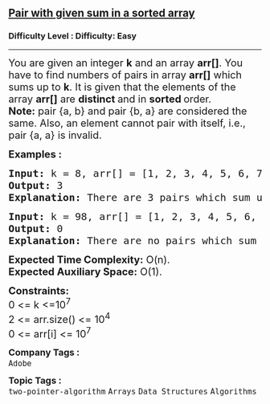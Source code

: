 <h2><a href="https://www.geeksforgeeks.org/problems/pair-with-given-sum-in-a-sorted-array4940/1?page=1&category=Arrays&difficulty=Easy&status=unsolved&sortBy=submissions">Pair with given sum in a sorted array</a></h2><h3>Difficulty Level : Difficulty: Easy</h3><hr><div class="problems_problem_content__Xm_eO"><p><span style="font-size: 20px;">You are given an integer <strong>k</strong> and an array <strong>arr[]</strong>. You have to find numbers of pairs in array <strong>arr[]</strong> which sums up to <strong>k</strong>. It is given that the elements of the array <strong>arr[]</strong> are <strong>distinct </strong>and in <strong>sorted </strong>order.<br><strong>Note:</strong> pair {a, b} and pair {b, a} are considered the same. Also, an element cannot pair with itself, i.e., pair {a, a} is invalid.</span></p>
<p><span style="font-size: 20px;"><strong>Examples :</strong></span></p>
<pre><span style="font-size: 20px;"><strong>Input: </strong>k = 8, arr[] = [1, 2, 3, 4, 5, 6, 7]
<strong>Output: </strong>3
<strong>Explanation: </strong>There are 3 pairs which sum up to 8 : {1, 7}, {2, 6}, {3, 5}
</span></pre>
<pre><span style="font-size: 20px;"><strong>Input: </strong>k = 98, arr[] = [1, 2, 3, 4, 5, 6, 7]<br></span><strong style="font-size: 20px;">Output: </strong><span style="font-size: 20px;">0<br></span><strong style="font-size: 20px;">Explanation: </strong><span style="font-size: 20px;">There are no pairs which sum up to 98.</span></pre>
<p><span style="font-size: 20px;"><strong>Expected Time Complexity:</strong> O(n).<br><strong>Expected Auxiliary Space:</strong>&nbsp;O(1).</span></p>
<p><span style="font-size: 20px;"><strong>Constraints:</strong><br>0 &lt;= k &lt;=10<sup>7</sup><br>2 &lt;= arr.size() &lt;= 10<sup>4</sup><br>0 &lt;= arr[i] &lt;= 10<sup>7</sup></span></p></div><p><span style=font-size:18px><strong>Company Tags : </strong><br><code>Adobe</code>&nbsp;<br><p><span style=font-size:18px><strong>Topic Tags : </strong><br><code>two-pointer-algorithm</code>&nbsp;<code>Arrays</code>&nbsp;<code>Data Structures</code>&nbsp;<code>Algorithms</code>&nbsp;